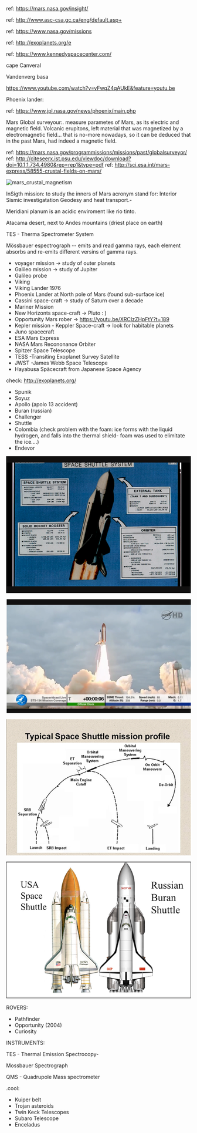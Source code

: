


ref: https://mars.nasa.gov/insight/

ref: http://www.asc-csa.gc.ca/eng/default.asp+

ref: https://www.nasa.gov/missions

ref: http://exoplanets.org/e

ref: https://www.kennedyspacecenter.com/

cape Canveral

Vandenverg basa


https://www.youtube.com/watch?v=vFwqZ4qAUkE&feature=youtu.be


Phoenix lander:  

ref: https://www.jpl.nasa.gov/news/phoenix/main.php

Mars Global surveyour:.  measure parametes of Mars, as its electric and magnetic field. Volcanic erupitons, left material that was 
magnetized by a electromagnetic field... that is no-more nowadays, so it can be deduced that in the past Mars, had indeed a magnetic
field.

ref: https://mars.nasa.gov/programmissions/missions/past/globalsurveyor/
ref: http://citeseerx.ist.psu.edu/viewdoc/download?doi=10.1.1.734.4980&rep=rep1&type=pdf
ref: http://sci.esa.int/mars-express/58555-crustal-fields-on-mars/

![mars_crustal_magnetism](http://sci.esa.int/science-e-media/img/bb/135896main_pnas_102_42_connerney_fig1_625w.jpg)




InSigth mission: to study the inners of Mars acronym stand for: Interior  Sismic investigatation Geodesy and heat transport.-




Meridiani planum is an acidic enviroment like rio tinto.

Atacama desert, next to Andes mountains (driest place on earth)

TES - Therma Spectrometer System

Mössbauer espectrograph -- emits and read gamma rays, each element absorbs and re-emits different versins of gamma rays.

- voyager mission -> study of outer planets
- Galileo mission -> study of Jupiter
- Galileo probe
- Viking
- Viking Lander 1976
- Phoenix Lander at North pole of Mars (found sub-surface ice)
- Cassini space-craft -> study of Saturn over a decade
- Mariner Mission
- New Horizonts space-craft -> Pluto : )
- Opportunity Mars rober -> https://youtu.be/XRCIzZHpFtY?t=189
- Kepler mission - Keppler Space-craft -> look for habitable planets
- Juno spacecraft
- ESA Mars Express
- NASA Mars Recononance Orbiter
- Spitzer Space Telescope
- TESS -Transiting Exoplanet Survey Satellite
- JWST -James Webb Space Telescope
- Hayabusa Spàcecraft from Japanese Space Agency
   
check:  http://exoplanets.org/


- Spunik
- Soyuz
- Apollo (apolo 13 accident)
- Buran (russian)
- Challenger
- Shuttle
- Colombia (check problem with the foam: ice forms with the liquid hydrogen, and falls into the thermal shield- foam was used to elimitate the ice....)
- Endevor


![space_shuttel](https://github.com/sergiocollado/potpourri/blob/master/image/space_shuttle.PNG)


![space_shuttel_launch](https://github.com/sergiocollado/potpourri/blob/master/image/space_shuttle_launch_00.PNG)


![space_shuttel_typicalmission](https://github.com/sergiocollado/potpourri/blob/master/image/SPACE_SHUTTLE_TYPICAL_MISSION.PNG)



![buran](https://github.com/sergiocollado/potpourri/blob/master/image/buran.PNG)


ROVERS:

- Pathfinder
- Opportunity (2004)
- Curiosity



INSTRUMENTS:

TES - Thermal Emission Spectrocopy-

Mossbauer Spectrograph

QMS - Quadrupole Mass spectrometer


.cool:

- Kuiper belt
- Trojan asteroids
- Twin Keck Telescopes
- Subaro Telescope
- Enceladus 
